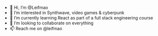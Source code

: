 - 👋 Hi, I’m @Leifmao
- 👀 I’m interested in Synthwave, video games & cyberpunk
- 🌱 I’m currently learning React as part of a full stack engineering course
- 💞️ I’m looking to collaborate on everything
- 📫 Reach me on @leifmao

<!---
Leifmao/Leifmao is a ✨ special ✨ repository because its `README.md` (this file) appears on your GitHub profile.
You can click the Preview link to take a look at your changes.
--->
